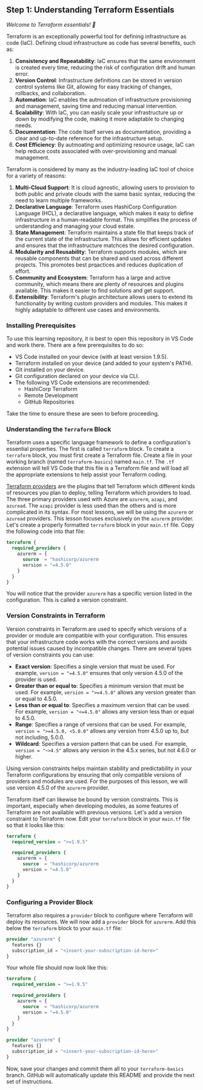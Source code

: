 ## Step 1: Understanding Terraform Essentials

_Welcome to Terraform essentials! :wave:_

Terraform is an exceptionally powerful tool for defining infrastructure as code (IaC). Defining cloud infrastructure as code has several benefits, such as:

1. **Consistency and Repeatability**: IaC ensures that the same environment is created every time, reducing the risk of configuration drift and human error.
1. **Version Control**: Infrastructure definitions can be stored in version control systems like Git, allowing for easy tracking of changes, rollbacks, and collaboration.
1. **Automation**: IaC enables the autmoation of infrastructure provisioning and management, saving time and reducing manual intervention.
1. **Scalability**: With IaC, you can easily scale your infrastructure up or down by modifying the code, making it more adaptable to changing needs.
1. **Documentation**: The code itself serves as documentation, providing a clear and up-to-date reference for the infrastructure setup.
1. **Cost Efficiency**: By autmoating and optimizing resource usage, IaC can help reduce costs associated with over-provisioning and manual management.

Terraform is considered by many as the industry-leading IaC tool of choice for a variety of reasons:

1. **Multi-Cloud Support**: It is cloud agnostic, allowing users to provision to both public and private clouds with the same basic syntax, reducing the need to learn multiple frameworks. 
1. **Declarative Language**: Terraform uses HashiCorp Configuration Language (HCL), a declarative language, which makes it easy to define infrastructure in a human-readable format. This simplifies the process of understanding and managing your cloud estate.
1. **State Management**: Terraform maintains a state file that keeps track of the current state of the infrastructure. This allows for efficient updates and ensures that the infrastructure matchces the desired configuration.
1. **Modularity and Reusability**: Terraform supports modules, which are reusable components that can be shared and used across different projects. This promotes best prqactices and reduces duplication of effort.
1. **Community and Ecosystem**: Terraform has a large and active community, which means there are plenty of resources and plugins available. This makes it easier to find solutions and get support.
1. **Extensibility**: Terraform's plugin architecture allows users to extend its functionality by writing custom providers and modules. This makes it highly adaptable to different use cases and environments.

### Installing Prerequisites

To use this learning repository, it is best to open this repository in VS Code and work there. There are a few prerequisites to do so:

- VS Code installed on your device (with at least version 1.9.5).
- Terraform installed on your device (and added to your system's PATH).
- Git installed on your device.
- Git configuration declared on your device via CLI.
- The following VS Code extensions are recommended:
  - HashiCorp Terraform
  - Remote Development
  - GitHub Repositories

Take the time to ensure these are seen to before proceeding.

### Understanding the `Terraform` Block

Terraform uses a specific language framework to define a configuration's essential properties. The first is called `terraform` block. To create a `terraform` block, you must first create a Terraform file. Create a file in your working branch (named `terraform-basics`) named `main.tf`. The `.tf` extension will tell VS Code that this file is a Terraform file and will load all the appropriate extensions to help assist your Terraform coding.

[Terraform providers](https://registry.terraform.io/browse/providers) are the plugins that tell Terraform which different kinds of resources you plan to deploy, telling Terraform which providers to load. The three primary providers used with Azure are `azurerm`, `azapi`, and `azuread`. The `azapi` provider is less used than the others and is more complicated in its syntax. For most lessons, we will be using the `azurerm` or `azuread` providers. This lesson focuses exclusively on the `azurerm` provider. Let's create a properly formatted `terraform` block in your `main.tf` file. Copy the following code into that file:

```terraform
terraform {
  required_providers {
    azurerm = {
      source  = "hashicorp/azurerm
      version = "=4.5.0"
    }
  }
}
```

You will notice that the provider `azurerm` has a specific version listed in the configuration. This is called a version constraint.

### Version Constraints in Terraform

Version constraints in Terraform are used to specify which versions of a provider or module are compatible with your configuration. This ensures that your infrastructure code works with the correct versions and avoids potential issues caused by incompatible changes. There are several types of version constraints you can use:

- **Exact version**: Specifies a single version that must be used. For example, `version = "=4.5.0"` ensures that only version 4.5.0 of the provider is used.
- **Greater than or equal to**: Specifies a minimum version that must be used. For example, `version = ">=4.5.0"` allows any version greater than or equal to 4.5.0.
- **Less than or equal to**: Specifies a maximum version that can be used. For example, `version = "<=4.5.0"` allows any version less than or equal to 4.5.0.
- **Range**: Specifies a range of versions that can be used. For example, `version = ">=4.5.0, <5.0.0"` allows any version from 4.5.0 up to, but not including, 5.0.0.
- **Wildcard**: Specifies a version pattern that can be used. For example, `version = "~>4.5"` allows any version in the 4.5.x series, but not 4.6.0 or higher.

Using version constraints helps maintain stability and predictability in your Terraform configurations by ensuring that only compatible versions of providers and modules are used. For the purposes of this lesson, we will use version 4.5.0 of the `azurerm` provider.

Terraform itself can likewise be bound by version constraints. This is important, especially when developing modules, as some features of Terraform are not available with previous versions. Let's add a version constraint to Terraform now. Edit your `terraform` block in your `main.tf` file so that it looks like this:

```terraform
terraform {
  required_version = ">=1.9.5"

  required_providers {
    azurerm = {
      source  = "hashicorp/azurerm
      version = "=4.5.0"
    }
  }
}
```

### Configuring a Provider Block

Terraform also requires a `provider` block to configure where Terraform will deploy its resources. We will now add a `provider` block for `azurerm`. Add this below the `terraform` block to your `main.tf` file:

```terraform
provider "azurerm" {
  features {}
  subscription_id = "<insert-your-subscription-id-here>"
}
```

Your whole file should now look like this:

```terraform
terraform {
  required_version = ">=1.9.5"

  required_providers {
    azurerm = {
      source  = "hashicorp/azurerm
      version = "=4.5.0"
    }
  }
}

provider "azurerm" {
  features {}
  subscription_id = "<insert-your-subscription-id-here>"
}
```

Now, save your changes and commit them all to your `terraform-basics` branch. GitHub will automatically update this README and provide the next set of instructions.
